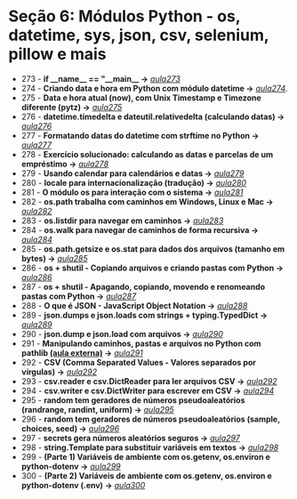 # Seção 6: Módulos Python - os, datetime, sys, json, csv, selenium, pillow e mais

- 273 - **if \_\_name\_\_ == "\_\_main\_\_ ->** *[aula273](./aula273/)*
- 274 - **Criando data e hora em Python com módulo datetime ->** *[aula274](aula274.py)*.
- 275 - **Data e hora atual (now), com Unix Timestamp e Timezone diferente (pytz) ->** *[aula275](aula274.py)*
- 276 - **datetime.timedelta e dateutil.relativedelta (calculando datas) ->** *[aula276](aula276.py)*
- 277 - **Formatando datas do datetime com strftime no Python ->** *[aula277](aula277.py)*
- 278 - **Exercício solucionado: calculando as datas e parcelas de um empréstimo ->** *[aula278](aula278.py)*
- 279 - **Usando calendar para calendários e datas ->** *[aula279](aula279.py)*
- 280 - **locale para internacionalização (tradução) ->** *[aula280](aula280.py)*
- 281 - **O módulo os para interação com o sistema ->** *[aula281](aula281.py)*
- 282 - **os.path trabalha com caminhos em Windows, Linux e Mac ->** *[aula282](aula282.py)*
- 283 - **os.listdir para navegar em caminhos ->** *[aula283](aula283.py)*
- 284 - **os.walk para navegar de caminhos de forma recursiva ->** *[aula284](aula284.py)*
- 285 - **os.path.getsize e os.stat para dados dos arquivos (tamanho em bytes) ->** *[aula285](aula285.py)*
- 286 - **os + shutil - Copiando arquivos e criando pastas com Python ->** *[aula286](aula286.py)*
- 287 - **os + shutil - Apagando, copiando, movendo e renomeando pastas com Python ->** *[aula287](aula286.py)*
- 288 - **O que é JSON - JavaScript Object Notation ->** *[aula288](aula288.py)*
- 289 - **json.dumps e json.loads com strings + typing.TypedDict ->** *[aula289](aula288.py)*
- 290 - **json.dump e json.load com arquivos ->** *[aula290](aula290.py)*
- 291 - **Manipulando caminhos, pastas e arquivos no Python com pathlib [(aula externa)](https://youtu.be/T17BTNKBeJY) ->** *[aula291](aula291.py)*
- 292 - **CSV (Comma Separated Values - Valores separados por vírgulas) ->** *[aula292](aula292.py)*
- 293 - **csv.reader e csv.DictReader para ler arquivos CSV ->** *[aula292](aula292.py)*
- 294 - **csv.writer e csv.DictWriter para escrever em CSV ->** *[aula294](aula294.py)*
- 295 - **random tem geradores de números pseudoaleatórios (randrange, randint, uniform) ->** *[aula295](aula295.py)*
- 296 - **random tem geradores de números pseudoaleatórios (sample, choices, seed) ->** *[aula296](aula295.py)*
- 297 - **secrets gera números aleatórios seguros ->** *[aula297](aula297.py)*
- 298 - **string.Template para substituir variáveis em textos ->** *[aula298](aula298.py)*
- 299 - **(Parte 1) Variáveis de ambiente com os.getenv, os.environ e python-dotenv ->** *[aula299](aula299.py)*
- 300 - **(Parte 2) Variáveis de ambiente com os.getenv, os.environ e python-dotenv (.env) ->** *[aula300](aula300.py)*